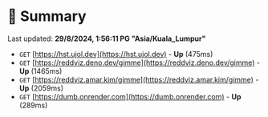 # 📖 Summary
Last updated: **29/8/2024, 1:56:11 PG "Asia/Kuala_Lumpur"**

- `GET` [https://hst.ujol.dev](https://hst.ujol.dev) - **Up** (475ms)
- `GET` [https://reddviz.deno.dev/gimme](https://reddviz.deno.dev/gimme) - **Up** (1465ms)
- `GET` [https://reddviz.amar.kim/gimme](https://reddviz.amar.kim/gimme) - **Up** (2059ms)
- `GET` [https://dumb.onrender.com](https://dumb.onrender.com) - **Up** (289ms)
